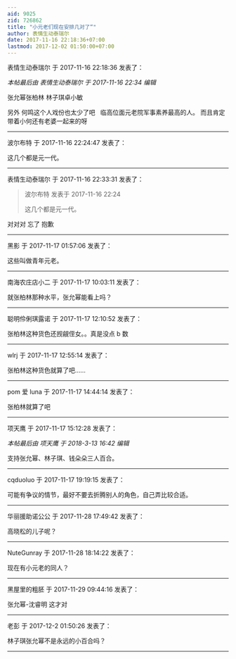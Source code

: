 ```yaml
---
aid: 9025
zid: 726862
title: "小元老们现在安排几对了“"
author: 表情生动泰瑞尔
date: 2017-11-16 22:18:36+07:00
lastmod: 2017-12-02 01:50:00+07:00
---
```


表情生动泰瑞尔 于 2017-11-16 22:18:36 发表了：

_本帖最后由 表情生动泰瑞尔 于 2017-11-16 22:34 编辑_

张允幂张柏林 林子琪卓小敏

另外 何鸣这个人戏份也太少了吧&nbsp; &nbsp;临高位面元老院军事素养最高的人。 而且肯定带着小何还有老婆一起来的呀&nbsp;&nbsp;

---

波尔布特 于 2017-11-16 22:24:47 发表了：

这几个都是元一代。

---

表情生动泰瑞尔 于 2017-11-16 22:33:31 发表了：

> 波尔布特 发表于 2017-11-16 22:24
>
> 这几个都是元一代。

对对对 忘了 抱歉

---

黑影 于 2017-11-17 01:57:06 发表了：

这些叫做青年元老。

---

南海农庄店小二 于 2017-11-17 10:03:11 发表了：

就张柏林那种水平，张允幂能看上吗？

---

聪明伶俐琪露诺 于 2017-11-17 12:10:52 发表了：

张柏林这种货色还觊觎侄女。。真是没点 b 数

---

wlrj 于 2017-11-17 12:55:14 发表了：

张柏林这种货色就算了吧……

---

pom 爱 luna 于 2017-11-17 14:44:14 发表了：

张柏林就算了吧

---

项天鹰 于 2017-11-17 15:12:28 发表了：

_本帖最后由 项天鹰 于 2018-3-13 16:42 编辑_

支持张允幂、林子琪、钱朵朵三人百合。

---

cqduoluo 于 2017-11-17 19:19:15 发表了：

可能有争议的情节，最好不要去折腾别人的角色，自己弄比较合适。

---

华丽援助诺公公 于 2017-11-28 17:49:42 发表了：

高晓松的儿子呢？

---

NuteGunray 于 2017-11-28 18:14:22 发表了：

现在有小元老的同人？

---

黑屋里的粗胚 于 2017-11-29 09:44:16 发表了：

张允幂-沈睿明 这才对

---

老彭 于 2017-12-2 01:50:26 发表了：

林子琪张允幂不是永远的小百合吗？

---

